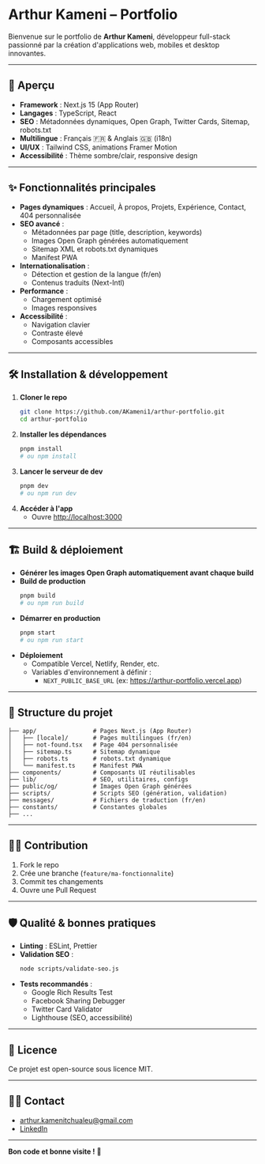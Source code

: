# Arthur Kameni – Portfolio

Bienvenue sur le portfolio de **Arthur Kameni**, développeur full-stack passionné par la création d'applications web, mobiles et desktop innovantes.

---

## 🚀 Aperçu

- **Framework** : Next.js 15 (App Router)
- **Langages** : TypeScript, React
- **SEO** : Métadonnées dynamiques, Open Graph, Twitter Cards, Sitemap, robots.txt
- **Multilingue** : Français 🇫🇷 & Anglais 🇬🇧 (i18n)
- **UI/UX** : Tailwind CSS, animations Framer Motion
- **Accessibilité** : Thème sombre/clair, responsive design

---

## ✨ Fonctionnalités principales

- **Pages dynamiques** : Accueil, À propos, Projets, Expérience, Contact, 404 personnalisée
- **SEO avancé** :
  - Métadonnées par page (title, description, keywords)
  - Images Open Graph générées automatiquement
  - Sitemap XML et robots.txt dynamiques
  - Manifest PWA
- **Internationalisation** :
  - Détection et gestion de la langue (fr/en)
  - Contenus traduits (Next-Intl)
- **Performance** :
  - Chargement optimisé
  - Images responsives
- **Accessibilité** :
  - Navigation clavier
  - Contraste élevé
  - Composants accessibles

---

## 🛠️ Installation & développement

1. **Cloner le repo**
   ```bash
   git clone https://github.com/AKameni1/arthur-portfolio.git
   cd arthur-portfolio
   ```
2. **Installer les dépendances**
   ```bash
   pnpm install
   # ou npm install
   ```
3. **Lancer le serveur de dev**
   ```bash
   pnpm dev
   # ou npm run dev
   ```
4. **Accéder à l'app**
   - Ouvre [http://localhost:3000](http://localhost:3000)

---

## 🏗️ Build & déploiement

- **Générer les images Open Graph automatiquement avant chaque build**
- **Build de production**
  ```bash
  pnpm build
  # ou npm run build
  ```
- **Démarrer en production**
  ```bash
  pnpm start
  # ou npm run start
  ```
- **Déploiement**
  - Compatible Vercel, Netlify, Render, etc.
  - Variables d'environnement à définir :
    - `NEXT_PUBLIC_BASE_URL` (ex: https://arthur-portfolio.vercel.app)

---

## 🧩 Structure du projet

```
├── app/                # Pages Next.js (App Router)
│   ├── [locale]/       # Pages multilingues (fr/en)
│   ├── not-found.tsx   # Page 404 personnalisée
│   ├── sitemap.ts      # Sitemap dynamique
│   ├── robots.ts       # robots.txt dynamique
│   └── manifest.ts     # Manifest PWA
├── components/         # Composants UI réutilisables
├── lib/                # SEO, utilitaires, configs
├── public/og/          # Images Open Graph générées
├── scripts/            # Scripts SEO (génération, validation)
├── messages/           # Fichiers de traduction (fr/en)
├── constants/          # Constantes globales
├── ...
```

---

## 🧑‍💻 Contribution

1. Fork le repo
2. Crée une branche (`feature/ma-fonctionnalite`)
3. Commit tes changements
4. Ouvre une Pull Request

---

## 🛡️ Qualité & bonnes pratiques

- **Linting** : ESLint, Prettier
- **Validation SEO** :
  ```bash
  node scripts/validate-seo.js
  ```
- **Tests recommandés** :
  - Google Rich Results Test
  - Facebook Sharing Debugger
  - Twitter Card Validator
  - Lighthouse (SEO, accessibilité)

---

## 📄 Licence

Ce projet est open-source sous licence MIT.

---

## 🙋‍♂️ Contact

- [arthur.kamenitchualeu@gmail.com](mailto:arthur.kamenitchualeu@gmail.com)
- [LinkedIn](https://www.linkedin.com/in/arthur-kameni-0a8ba4291/)

---

**Bon code et bonne visite !** 🚀
